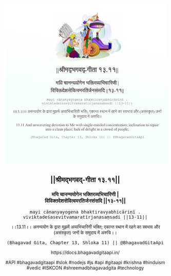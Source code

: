 <img src="../../asset/BG_13_11.png"/>
<center><h2>||श्रीमद्‍भगवद्‍-गीता १३.११||</h2>
<h3>मयि चानन्ययोगेन भक्तिरव्यभिचारिणी |<br/>विविक्तदेशसेवित्वमरतिर्जनसंसदि ||१३-११||</h3>
<pre>mayi cānanyayogena bhaktiravyabhicāriṇī .<br/>viviktadeśasevitvamaratirjanasaṃsadi ||13-11||</pre>
<p>।।13.11।। अनन्ययोग के द्वारा मुझमें अव्यभिचारिणी भक्ति; एकान्त स्थान में रहने का स्वभाव और (असंस्कृत) जनों के समुदाय में अरुचि।।</p>
<pre>(Bhagavad Gita, Chapter 13, Shloka 11) || @BhagavadGitaApi</pre><p>https://docs.bhagavadgitaapi.in/</p><p>#API #bhagavadgitaapi #slok #nodejs #js #api #gitaapi #krishna #hinduism #vedic #ISKCON #shreemadbhagavadgita #technology</p></center>